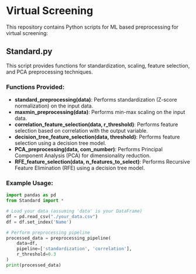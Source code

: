 # Virtual Screening

This repository contains Python scripts for ML based preprocessing for virtual screening:

## Standard.py

This script provides functions for standardization, scaling, feature selection, and PCA preprocessing techniques.

### Functions Provided:

- **standard_preprocessing(data)**: Performs standardization (Z-score normalization) on the input data.
- **maxmin_preprocessing(data)**: Performs min-max scaling on the input data.
- **correlation_feature_selection(data, r_threshold)**: Performs feature selection based on correlation with the output variable.
- **decision_tree_feature_selection(data, threshold)**: Performs feature selection using a decision tree model.
- **PCA_preprocessing(data, com_number)**: Performs Principal Component Analysis (PCA) for dimensionality reduction.
- **RFE_feature_selection(data, n_features_to_select)**: Performs Recursive Feature Elimination (RFE) using a decision tree model.

### Example Usage:

```python
import pandas as pd
from Standard import *

# Load your data (assuming 'data' is your DataFrame)
df = pd.read_csv("./your_data.csv")
df = df.set_index('Name')

# Perform preprocessing pipeline
processed_data = preprocessing_pipeline(
    data=df, 
    pipeline=['standardization', 'correlation'], 
    r_threshold=0.3
)
print(processed_data)
